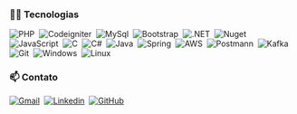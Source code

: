 
<!--
**ClebersonT/ClebersonT** is a ✨ _special_ ✨ repository because its `README.md` (this file) appears on your GitHub profile.

Here are some ideas to get you started:

- 🔭 I’m currently working on ...
- 🌱 I’m currently learning ...
- 👯 I’m looking to collaborate on ...
- 🤔 I’m looking for help with ...
- 💬 Ask me about ...
- 📫 How to reach me: ...
- 😄 Pronouns: ...
- ⚡ Fun fact: ...
-->
### 👨‍💻 Tecnologias 

<p>
<img alt="PHP" src="https://img.shields.io/badge/PHP-777BB4?style=for-the-badge&logo=php&logoColor=white">&nbsp;
<img alt="Codeigniter" src="https://img.shields.io/badge/Codeigniter-EF4223?style=for-the-badge&logo=codeigniter&logoColor=white">&nbsp;
<img alt="MySql" src="https://img.shields.io/badge/MySQL-00000F?style=for-the-badge&logo=mysql&logoColor=white">&nbsp;
<img alt="Bootstrap" src="https://img.shields.io/badge/Bootstrap-563D7C?style=for-the-badge&logo=bootstrap&logoColor=white">&nbsp;
<img alt=".NET" src="https://img.shields.io/badge/.NET-5C2D91?style=for-the-badge&logo=dot-net&logoColor=white">&nbsp;
<img alt="Nuget" src="https://img.shields.io/badge/NuGet-004880?style=for-the-badge&logo=nuget&logoColor=white">&nbsp;
<img alt="JavaScript" src="https://img.shields.io/badge/JavaScript-F7DF1E?style=for-the-badge&logo=javascript&logoColor=black">&nbsp;
<img alt="C" src="https://img.shields.io/badge/C-00599C?style=for-the-badge&logo=c&logoColor=white">&nbsp;
<img alt="C#" src="https://img.shields.io/badge/C%23-239120?style=for-the-badge&logo=c-sharp&logoColor=white">&nbsp;
<img alt="Java" src="https://img.shields.io/badge/Java-ED8B00?style=for-the-badge&logo=java&logoColor=white">&nbsp;
<img alt="Spring" src="https://img.shields.io/badge/Spring-6DB33F?style=for-the-badge&logo=spring&logoColor=white">&nbsp;
<img alt="AWS" src="https://img.shields.io/badge/Amazon_AWS-232F3E?style=for-the-badge&logo=amazon-aws&logoColor=white">&nbsp;
<img alt="Postmann" src="https://img.shields.io/badge/Postman-FF6C37?style=for-the-badge&logo=Postman&logoColor=white">&nbsp;
<img alt="Kafka" src="https://img.shields.io/badge/Apache_Kafka-231F20?style=for-the-badge&logo=apache-kafka&logoColor=white">&nbsp;
<img alt="Git" src="https://img.shields.io/badge/Git-F05032?style=for-the-badge&logo=git&logoColor=white">&nbsp;
<img alt="Windows" src="https://img.shields.io/badge/Windows-0078D6?style=for-the-badge&logo=windows&logoColor=white">&nbsp;
<img alt="Linux" src="https://img.shields.io/badge/Linux-FCC624?style=for-the-badge&logo=linux&logoColor=black">&nbsp;

</p>

### 📫 Contato

<p>
<a target="_blank" href="mailto:clebersonteodoroms@gmail.com"><img alt="Gmail" src="https://img.shields.io/badge/Gmail-D14836?style=for-the-badge&logo=gmail&logoColor=white"></a>&nbsp;
<a target="_blank"href="https://www.linkedin.com/in/cleberson-teodoro-89696a1b1/"><img alt="Linkedin" src="https://img.shields.io/badge/LinkedIn-0077B5?style=for-the-badge&logo=linkedin&logoColor=white"></a>&nbsp;
<a target="_blank" href="https://github.com/ClebersonT"><img alt="GitHub" src="https://img.shields.io/badge/GitHub-100000?style=for-the-badge&logo=github&logoColor=white"></a>&nbsp;
</p>